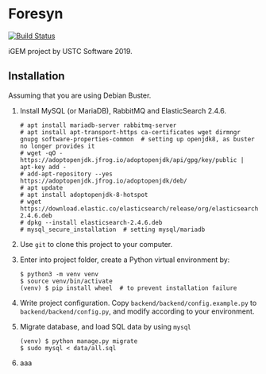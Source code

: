 # Foresyn
[![Build Status](https://travis-ci.com/taoky/backend.svg?token=9jooK4Qfof8h4FFgpnEK&branch=master)](https://travis-ci.com/taoky/backend)

iGEM project by USTC Software 2019. 

## Installation

Assuming that you are using Debian Buster.

1. Install MySQL (or MariaDB), RabbitMQ and ElasticSearch 2.4.6.

   ```shell
   # apt install mariadb-server rabbitmq-server
   # apt install apt-transport-https ca-certificates wget dirmngr gnupg software-properties-common  # setting up openjdk8, as buster no longer provides it
   # wget -qO - https://adoptopenjdk.jfrog.io/adoptopenjdk/api/gpg/key/public | apt-key add -
   # add-apt-repository --yes https://adoptopenjdk.jfrog.io/adoptopenjdk/deb/
   # apt update
   # apt install adoptopenjdk-8-hotspot
   # wget https://download.elastic.co/elasticsearch/release/org/elasticsearch/distribution/deb/elasticsearch/2.4.6/elasticsearch-2.4.6.deb
   # dpkg --install elasticsearch-2.4.6.deb
   # mysql_secure_installation  # setting mysql/mariadb
   ```

2. Use `git` to clone this project to your computer.

3. Enter into project folder, create a Python virtual environment by:

   ```shell
   $ python3 -m venv venv
   $ source venv/bin/activate
   (venv) $ pip install wheel  # to prevent installation failure
   ```

4. Write project configuration. Copy `backend/backend/config.example.py` to `backend/backend/config.py`, and modify according to your environment.

5. Migrate database, and load SQL data by using `mysql`

   ```shell
   (venv) $ python manage.py migrate
   $ sudo mysql < data/all.sql
   ```

6. aaa